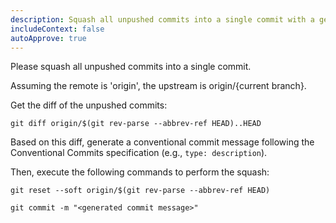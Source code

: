 ```yaml
---
description: Squash all unpushed commits into a single commit with a generated conventional commit message.
includeContext: false
autoApprove: true
---
```


Please squash all unpushed commits into a single commit.

Assuming the remote is 'origin', the upstream is origin/{current branch}.

Get the diff of the unpushed commits:

`git diff origin/$(git rev-parse --abbrev-ref HEAD)..HEAD`

Based on this diff, generate a conventional commit message following the Conventional Commits specification (e.g., `type: description`).

Then, execute the following commands to perform the squash:

`git reset --soft origin/$(git rev-parse --abbrev-ref HEAD)`

`git commit -m "<generated commit message>"`
